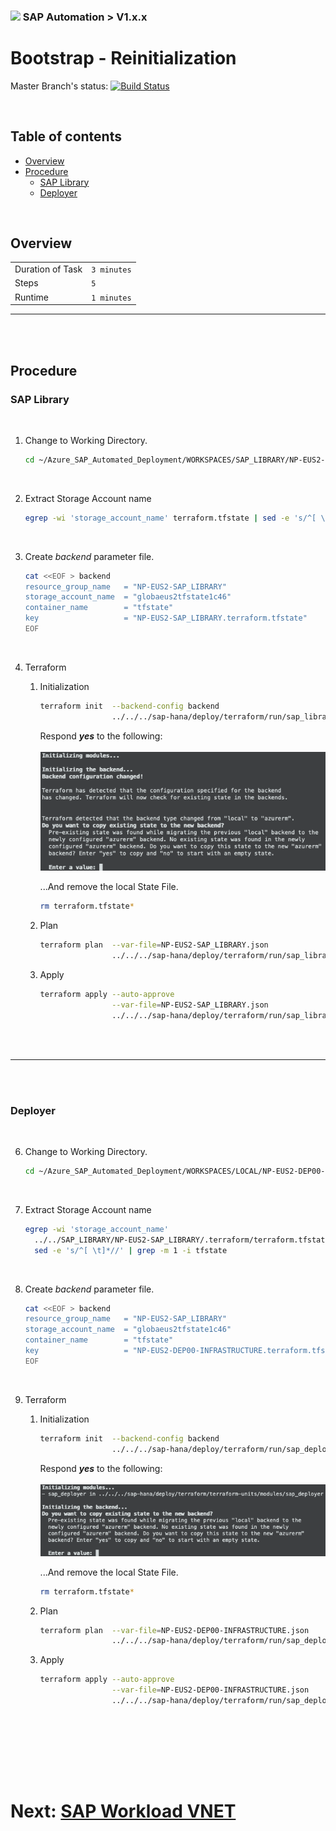 ### <img src="../../../../documentation/assets/UnicornSAPBlack256x256.png" width="64px"> SAP Automation > V1.x.x <!-- omit in toc -->
# Bootstrap - Reinitialization <!-- omit in toc -->

Master Branch's status: [![Build Status](https://dev.azure.com/azuresaphana/Azure-SAP-HANA/_apis/build/status/Azure.sap-hana?branchName=master&api-version=5.1-preview.1)](https://dev.azure.com/azuresaphana/Azure-SAP-HANA/_build/latest?definitionId=6&branchName=master)

<br>

## Table of contents <!-- omit in toc -->

- [Overview](#overview)
- [Procedure](#procedure)
  - [SAP Library](#sap-library)
  - [Deployer](#deployer)

<br>

## Overview

|                  |              |
| ---------------- | ------------ |
| Duration of Task | `3 minutes`  |
| Steps            | `5`          |
| Runtime          | `1 minutes`  |

---

<br/><br/>

## Procedure

### SAP Library

<br/>

1. Change to Working Directory.
    ```bash
    cd ~/Azure_SAP_Automated_Deployment/WORKSPACES/SAP_LIBRARY/NP-EUS2-SAP_LIBRARY
    ```

<br/>

2. Extract Storage Account name
   ```bash
   egrep -wi 'storage_account_name' terraform.tfstate | sed -e 's/^[ \t]*//' | grep -m 1 -i tfstate
   ```

<br/>

3. Create *backend* parameter file.
    ```bash
    cat <<EOF > backend
    resource_group_name   = "NP-EUS2-SAP_LIBRARY"
    storage_account_name  = "globaeus2tfstate1c46"
    container_name        = "tfstate"
    key                   = "NP-EUS2-SAP_LIBRARY.terraform.tfstate"
    EOF
    ```

<br/>

4. Terraform
    1. Initialization
       ```bash
       terraform init  --backend-config backend                                        \
                       ../../../sap-hana/deploy/terraform/run/sap_library/
       ```
       
       Respond ***yes*** to the following:
       <br/><br/>![IMAGE](assets/Reinitialize1.png)

       ...And remove the local State File.

       ```bash
       rm terraform.tfstate*
       ```

    2. Plan
       ```bash
       terraform plan  --var-file=NP-EUS2-SAP_LIBRARY.json                             \
                       ../../../sap-hana/deploy/terraform/run/sap_library/
       ```

    3. Apply
       <br/>
       ```bash
       terraform apply --auto-approve                                                  \
                       --var-file=NP-EUS2-SAP_LIBRARY.json                             \
                       ../../../sap-hana/deploy/terraform/run/sap_library/
       ```

<br/><br/>

---

<br/><br/>

### Deployer

<br/>

6. Change to Working Directory.
    ```bash
    cd ~/Azure_SAP_Automated_Deployment/WORKSPACES/LOCAL/NP-EUS2-DEP00-INFRASTRUCTURE
    ```

<br/>

7. Extract Storage Account name
   ```bash
   egrep -wi 'storage_account_name'                                                    \
     ../../SAP_LIBRARY/NP-EUS2-SAP_LIBRARY/.terraform/terraform.tfstate |              \
     sed -e 's/^[ \t]*//' | grep -m 1 -i tfstate
   ```

<br>

8. Create *backend* parameter file.
    ```bash
    cat <<EOF > backend
    resource_group_name   = "NP-EUS2-SAP_LIBRARY"
    storage_account_name  = "globaeus2tfstate1c46"
    container_name        = "tfstate"
    key                   = "NP-EUS2-DEP00-INFRASTRUCTURE.terraform.tfstate"
    EOF
    ```

<br>

9. Terraform
    1. Initialization
       ```bash
       terraform init  --backend-config backend                                        \
                       ../../../sap-hana/deploy/terraform/run/sap_deployer/
       ```
       
       Respond ***yes*** to the following:
       <br/><br/>![IMAGE](assets/Reinitialize2.png)

       ...And remove the local State File.

       ```bash
       rm terraform.tfstate*
       ```

    2. Plan
       ```bash
       terraform plan  --var-file=NP-EUS2-DEP00-INFRASTRUCTURE.json                    \
                       ../../../sap-hana/deploy/terraform/run/sap_deployer/
       ```

    3. Apply
       <br/>
       ```bash
       terraform apply --auto-approve                                                  \
                       --var-file=NP-EUS2-DEP00-INFRASTRUCTURE.json                    \
                       ../../../sap-hana/deploy/terraform/run/sap_deployer/
       ```

<br/>


<br/><br/><br/><br/>

# Next: [SAP Workload VNET](04-workload-vnet.md) <!-- omit in toc -->
